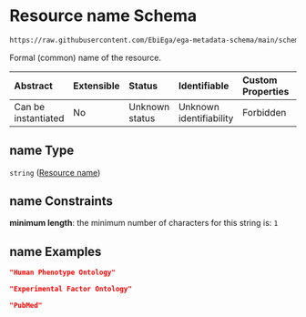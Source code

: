 # Resource name Schema

```txt
https://raw.githubusercontent.com/EbiEga/ega-metadata-schema/main/schemas/EGA.submission.json#/properties/resources/items/properties/name
```

Formal (common) name of the resource.

| Abstract            | Extensible | Status         | Identifiable            | Custom Properties | Additional Properties | Access Restrictions | Defined In                                                                           |
| :------------------ | :--------- | :------------- | :---------------------- | :---------------- | :-------------------- | :------------------ | :----------------------------------------------------------------------------------- |
| Can be instantiated | No         | Unknown status | Unknown identifiability | Forbidden         | Allowed               | none                | [EGA.submission.json\*](../../../schemas/EGA.submission.json "open original schema") |

## name Type

`string` ([Resource name](ega-12-properties-resources-ontologies-resource-properties-resource-name.md))

## name Constraints

**minimum length**: the minimum number of characters for this string is: `1`

## name Examples

```json
"Human Phenotype Ontology"
```

```json
"Experimental Factor Ontology"
```

```json
"PubMed"
```
